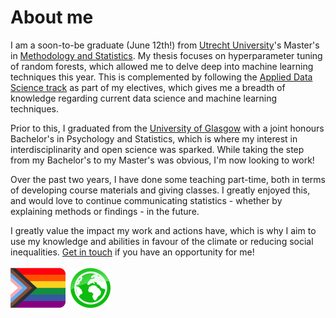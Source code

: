 # About me

I am a soon-to-be graduate (June 12th!) from [Utrecht University](https://www.uu.nl/en)'s Master's in [Methodology and Statistics](https://www.uu.nl/en/masters/methodology-and-statistics-behavioural-biomedical-and-social-sciences). My thesis focuses on hyperparameter tuning of random forests, which allowed me to delve deep into machine learning techniques this year. This is complemented by following the [Applied Data Science track](https://www.uu.nl/en/masters/methodology-and-statistics-behavioural-biomedical-and-social-sciences/tracks) as part of my electives, which gives me a breadth of knowledge regarding current data science and machine learning techniques.

Prior to this, I graduated from the [University of Glasgow](https://www.gla.ac.uk/) with a joint honours Bachelor's in Psychology and Statistics, which is where my interest in interdisciplinarity and open science was sparked. While taking the step from my Bachelor's to my Master's was obvious, I'm now looking to work!

Over the past two years, I have done some teaching part-time, both in terms of developing course materials and giving classes. I greatly enjoyed this, and would love to continue communicating statistics - whether by explaining methods or findings - in the future.

I greatly value the impact my work and actions have, which is why I aim to use my knowledge and abilities in favour of the climate or reducing social inequalities. [Get in touch](https://judithneve.github.io/contact.html) if you have an opportunity for me!
<br><br>
<img src="img/progress.png" height="64" />&nbsp;&nbsp;<img src="img/planet.png" height="64" />
